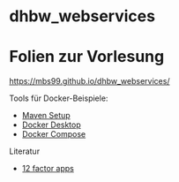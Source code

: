 # dhbw_webservices

# Folien zur Vorlesung
https://mbs99.github.io/dhbw_webservices/

Tools für Docker-Beispiele:
- [Maven Setup](https://maven.apache.org/install.html "Maven setup")
- [Docker Desktop](https://www.docker.com/products/docker-desktop "Docker Desktop")
- [Docker Compose](https://docs.docker.com/compose "Docker Compose")

Literatur
- [12 factor apps](https://12factor.net "12 factor apps")
